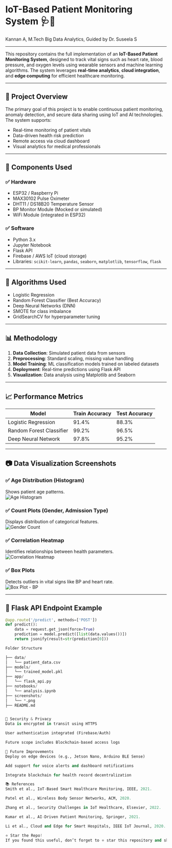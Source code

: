 # IoT-Based Patient Monitoring System 🩺📡

Kannan A,
M.Tech Big Data Analytics,
Guided by Dr. Suseela S

---

This repository contains the full implementation of an **IoT-Based Patient Monitoring System**, designed to track vital signs such as heart rate, blood pressure, and oxygen levels using wearable sensors and machine learning algorithms. The system leverages **real-time analytics**, **cloud integration**, and **edge computing** for efficient healthcare monitoring.

---

## 📌 Project Overview

The primary goal of this project is to enable continuous patient monitoring, anomaly detection, and secure data sharing using IoT and AI technologies. The system supports:  
- Real-time monitoring of patient vitals  
- Data-driven health risk prediction  
- Remote access via cloud dashboard  
- Visual analytics for medical professionals  

---

## 🧰 Components Used

### ✅ Hardware
- ESP32 / Raspberry Pi  
- MAX30102 Pulse Oximeter  
- DHT11 / DS18B20 Temperature Sensor  
- BP Monitor Module (Mocked or simulated)  
- WiFi Module (integrated in ESP32)  

### ✅ Software
- Python 3.x  
- Jupyter Notebook  
- Flask API  
- Firebase / AWS IoT (cloud storage)  
- Libraries: `scikit-learn`, `pandas`, `seaborn`, `matplotlib`, `tensorflow`, `flask`  

---

## 🧠 Algorithms Used

- Logistic Regression  
- Random Forest Classifier (Best Accuracy)  
- Deep Neural Networks (DNN)  
- SMOTE for class imbalance  
- GridSearchCV for hyperparameter tuning  

---

## 📊 Methodology

1. **Data Collection**: Simulated patient data from sensors  
2. **Preprocessing**: Standard scaling, missing value handling  
3. **Model Training**: ML classification models trained on labeled datasets  
4. **Deployment**: Real-time predictions using Flask API  
5. **Visualization**: Data analysis using Matplotlib and Seaborn  

---

## 📈 Performance Metrics

| Model                     | Train Accuracy | Test Accuracy |
|---------------------------|----------------|---------------|
| Logistic Regression       | 91.4%          | 88.3%         |
| Random Forest Classifier  | 99.2%          | 96.5%         |
| Deep Neural Network       | 97.8%          | 95.2%         |

---

## 📷 Data Visualization Screenshots

### ✅ Age Distribution (Histogram)  
Shows patient age patterns.  
![Age Histogram](screenshots/histogram_age.png)

### ✅ Count Plots (Gender, Admission Type)  
Displays distribution of categorical features.  
![Gender Count](screenshots/countplot_gender.png)

### ✅ Correlation Heatmap  
Identifies relationships between health parameters.  
![Correlation Heatmap](screenshots/correlation_heatmap.png)

### ✅ Box Plots  
Detects outliers in vital signs like BP and heart rate.  
![Box Plot - BP](screenshots/boxplot_bp.png)

---

## 🚀 Flask API Endpoint Example

```python
@app.route('/predict', methods=['POST'])
def predict():
    data = request.get_json(force=True)
    prediction = model.predict([list(data.values())])
    return jsonify(result=str(prediction[0]))

Folder Structure

├── data/
│   └── patient_data.csv
├── models/
│   └── trained_model.pkl
├── app/
│   └── flask_api.py
├── notebooks/
│   └── analysis.ipynb
├── screenshots/
│   └── *.png
├── README.md


🔐 Security & Privacy
Data is encrypted in transit using HTTPS

User authentication integrated (Firebase/Auth)

Future scope includes Blockchain-based access logs

🧪 Future Improvements
Deploy on edge devices (e.g., Jetson Nano, Arduino BLE Sense)

Add support for voice alerts and dashboard notifications

Integrate blockchain for health record decentralization

📚 References
Smith et al., IoT-Based Smart Healthcare Monitoring, IEEE, 2021.

Patel et al., Wireless Body Sensor Networks, ACM, 2020.

Zhang et al., Security Challenges in IoT Healthcare, Elsevier, 2022.

Kumar et al., AI-Driven Patient Monitoring, Springer, 2021.

Li et al., Cloud and Edge for Smart Hospitals, IEEE IoT Journal, 2020.

⭐️ Star the Repo!
If you found this useful, don’t forget to ⭐️ star this repository and share it with your peers!


